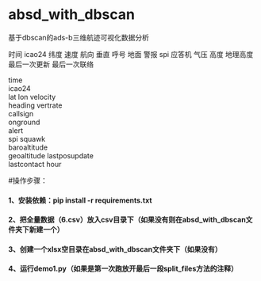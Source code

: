 # absd_with_dbscan
基于dbscan的ads-b三维航迹可视化数据分析

时间
icao24
纬度
速度
航向
垂直
呼号
地面
警报
spi
应答机
气压
高度
地理高度
最后一次更新
最后一次联络

time	
icao24	
lat	
lon	
velocity	
heading	
vertrate	
callsign	
onground	
alert	
spi	
squawk	
baroaltitude	
geoaltitude	
lastposupdate	
lastcontact	
hour


#操作步骤：
#### 1、安装依赖：pip install -r requirements.txt
#### 2、把全量数据（6.csv）放入csv目录下（如果没有则在absd_with_dbscan文件夹下新建一个）
#### 3、创建一个xlsx空目录在absd_with_dbscan文件夹下（如果没有）
#### 4、运行demo1.py（如果是第一次跑放开最后一段split_files方法的注释）